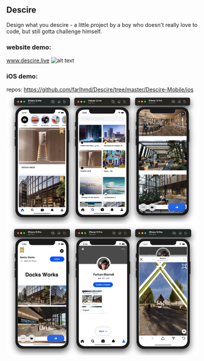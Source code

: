 ## Descire
Design what you descire - a little project by a boy who doesn't really love to code, but still gotta challenge himself.

### website demo: 
www.descire.live
![alt text](https://github.com/farlhmd/Descire/blob/master/media/descire_screenshot.jpg)
### iOS demo:
repos: https://github.com/farlhmd/Descire/tree/master/Descire-Mobile/ios
![alt text](https://github.com/farlhmd/Descire/blob/master/Descire-Mobile/ios/descire_screenshot.jpg)